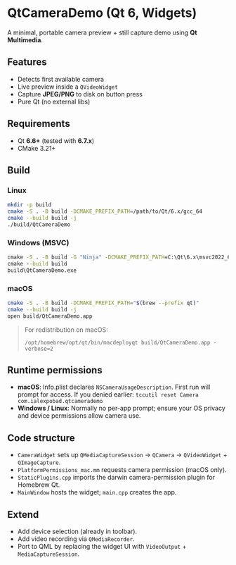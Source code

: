 # QtCameraDemo (Qt 6, Widgets)

A minimal, portable camera preview + still capture demo using **Qt Multimedia**.

## Features
- Detects first available camera
- Live preview inside a `QVideoWidget`
- Capture **JPEG/PNG** to disk on button press
- Pure Qt (no external libs)

## Requirements
- Qt **6.6+** (tested with **6.7.x**)
- CMake 3.21+

## Build

### Linux
```bash
mkdir -p build
cmake -S . -B build -DCMAKE_PREFIX_PATH=/path/to/Qt/6.x/gcc_64
cmake --build build -j
./build/QtCameraDemo
````

### Windows (MSVC)

```bat
cmake -S . -B build -G "Ninja" -DCMAKE_PREFIX_PATH=C:\Qt\6.x\msvc2022_64
cmake --build build
build\QtCameraDemo.exe
```

### macOS

```bash
cmake -S . -B build -DCMAKE_PREFIX_PATH="$(brew --prefix qt)"
cmake --build build -j
open build/QtCameraDemo.app
```

> For redistribution on macOS:
>
> ```
> /opt/homebrew/opt/qt/bin/macdeployqt build/QtCameraDemo.app -verbose=2
> ```

## Runtime permissions

* **macOS**: Info.plist declares `NSCameraUsageDescription`. First run will prompt for access.
  If you denied earlier: `tccutil reset Camera com.ialexpobad.qtcamerademo`
* **Windows / Linux**: Normally no per-app prompt; ensure your OS privacy and device permissions allow camera use.

## Code structure

* `CameraWidget` sets up `QMediaCaptureSession` → `QCamera` → `QVideoWidget` + `QImageCapture`.
* `PlatformPermissions_mac.mm` requests camera permission (macOS only).
* `StaticPlugins.cpp` imports the darwin camera-permission plugin for Homebrew Qt.
* `MainWindow` hosts the widget; `main.cpp` creates the app.

## Extend

* Add device selection (already in toolbar).
* Add video recording via `QMediaRecorder`.
* Port to QML by replacing the widget UI with `VideoOutput` + `MediaCaptureSession`.
